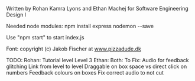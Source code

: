 Written by Rohan Kamra Lyons and Ethan Machej for Software Engineering Design I

Needed node modules:
npm install express nodemon --save

Use "npm start" to start index.js

Font: copyright (c) Jakob Fischer at www.pizzadude.dk

TODO:   Rohan: 
            Tutorial level
            Level 3
        Ethan:
        Both:
        To Fix:
            Audio for feedback glitching
            Link from level to level
            Draggable on box space vs direct click on numbers
            Feedback colours on boxes
            Fix correct audio to not cut